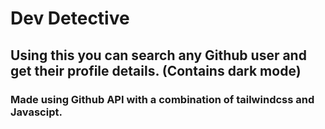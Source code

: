 # Dev Detective
## Using this you can search any Github user and get their profile details. (Contains dark mode)
### Made using Github API with a combination of tailwindcss and Javascipt.

